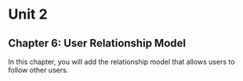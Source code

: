 # Unit 2
## Chapter 6: User Relationship Model

In this chapter, you will add the relationship model that allows users to follow other users.
